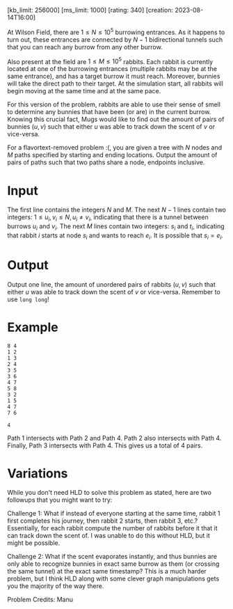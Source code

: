 [kb_limit: 256000]
[ms_limit: 1000]
[rating: 340]
[creation: 2023-08-14T16:00]

At Wilson Field, there are $1 \le N \le 10^5$ burrowing entrances. As it happens to turn out, these entrances are connected by $N - 1$ bidirectional tunnels such that you can reach any burrow from any other burrow. 

Also present at the field are $1 \le M \le 10^5$ rabbits. Each rabbit is currently located at one of the burrowing entrances (multiple rabbits may be at the same entrance), and has a target burrow it must reach. Moreover, bunnies will take the direct path to their target. At the simulation start, all rabbits will begin moving at the same time and at the same pace.

For this version of the problem, rabbits are able to use their sense of smell to determine any bunnies that have been (or are) in the current burrow. Knowing this crucial fact, Mugs would like to find out the amount of pairs of bunnies $(u, v)$ such that either $u$ was able to track down the scent of $v$ or vice-versa.

For a flavortext-removed problem :(, you are given a tree with $N$ nodes and $M$ paths specified by starting and ending locations. Output the amount of pairs of paths such that two paths share a node, endpoints inclusive.

# Input 

The first line contains the integers $N$ and $M$. The next $N - 1$ lines contain two integers: $1 \le u_i, v_i \le N, u_i \ne v_i$, indicating that there is a tunnel between burrows $u_i$ and $v_i$. The next $M$ lines contain two integers: $s_i$ and $t_i$, indicating that rabbit $i$ starts at node $s_i$ and wants to reach $e_i$. It is possible that $s_i = e_i$.

# Output

Output one line, the amount of unordered pairs of rabbits $(u, v)$ such that either $u$ was able to track down the scent of $v$ or vice-versa. Remember to use `long long`!

# Example
```in
8 4
1 2
1 3
2 4
3 5
3 6
4 7
5 8
3 2
1 5
4 7
7 6
```
```out
4
```
Path 1 intersects with Path 2 and Path 4. Path 2 also intersects with Path 4. Finally, Path 3 intersects with Path 4. This gives us a total of 4 pairs.

# Variations
While you don't need HLD to solve this problem as stated, here are two followups that you might want to try:

Challenge 1: What if instead of everyone starting at the same time, rabbit 1 first completes his journey, then rabbit 2 starts, then rabbit 3, etc.? Essentially, for each rabbit compute the number of rabbits before it that it can track down the scent of. I was unable to do this without HLD, but it might be possible.

Challenge 2: What if the scent evaporates instantly, and thus bunnies are only able to recognize bunnies in exact same burrow as them (or crossing the same tunnel) at the exact same timestamp? This is a much harder problem, but I think HLD along with some clever graph manipulations gets you the majority of the way there.

Problem Credits: Manu